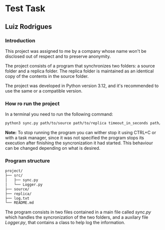 # Test Task

## Luiz Rodrigues

### Introduction

This project was assigned to me by a company whose name won't be disclosed out of respect and to preserve anonymity.

The project consists of a program that synchronizes two folders: a source folder and a replica folder. The replica folder is maintained as an identical copy of the contents in the source folder.

The project was developed in Python version 3.12, and it's recommended to use the same or a compatible version.

### How ro run the project

In a terminal you need to run the following command:

```bash
python3 sync.py path/to/source path/to/replica timeout_in_seconds path/to/logfile
```

**Note:** To stop running the program you can wither stop it using CTRL+C or with a task manager, since it was not specified the program stops its execution after finishing the syncronization it had started. This behaviour can be changed depending on what is desired.

### Program structure

```txt
project/
├── src/
│   ├── sync.py
│   └── Logger.py
├── source/
├── replica/
├── log.txt
└── README.md

```

The program consists in two files contained in a main file called *sync.py* which handles the syncronization of the two folders, and a auxilary file *Logger.py*, that contains a class to help log the information.